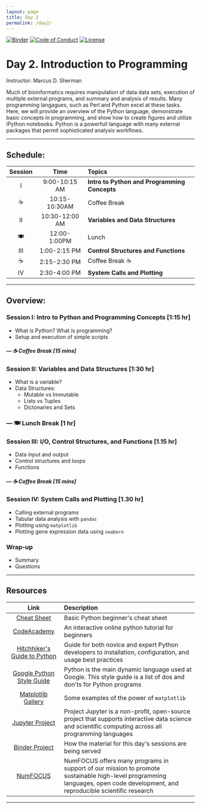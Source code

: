 ```yaml
---
layout: page
title: Day 2
permalink: /day2/
---
```


[![Binder](https://mybinder.org/badge.svg)](https://mybinder.org/v2/gh/betteridiot/biocomp_bootcamp/master?urlpath=lab&filepath=index.ipynb)
[![Code of Conduct](https://img.shields.io/badge/%E2%9D%A4-code%20of%20conduct-blue.svg?style=flat)](https://github.com/betteridiot/biocomp_bootcamp/blob/master/CODE_OF_CONDUCT.md)
[![License](https://img.shields.io/badge/License-BSD%203--Clause-green.svg)](https://github.com/betteridiot/biocomp_bootcamp/blob/master/LICENSE)


# Day 2. Introduction to Programming
Instructor: Marcus D. Sherman

Much of bioinformatics requires manipulation of data data sets, execution of multiple external programs, and summary and analysis of results.  Many programming langagues, such as Perl and Python excel at these tasks.  Here, we will provide an overview of the Python language, demonstrate basic concepts in programming, and show how to create figures and utilize iPython notebooks.  Python is a powerfull language with many external packages that permit sophisticated analysis workflows.

---

## Schedule:

| Session   | Time           | Topics                   |
| :-------: |:--------------:| :----------------------- |
| I         | 9:00-10:15 AM  | **Intro to Python and Programming Concepts** |
| &#9749;   | 10:15-10:30AM  | Coffee Break              |
| II        | 10:30-12:00 AM | **Variables and Data Structures**       |
| &#127869; | 12:00-1:00PM   | Lunch                   |
| III       | 1:00-2:15 PM   | **Control Structures and Functions**    |
| &#9749;   | 2:15-2:30 PM   | Coffee Break  &#9749;            |
| IV        | 2:30-4:00 PM   | **System Calls and Plotting**   |

---

## Overview:
### Session I: Intro to Python and Programming Concepts [1:15 hr]
- What is Python?  What is programming?
- Setup and execution of simple scripts

##### &#8212; &#9749; Coffee Break [15 mins]

### Session II: Variables and Data Structures [1:30 hr] 
- What is a variable?
- Data Structures:
  - Mutable vs Immutable
  - Lists vs Tuples
  - Dictonaries and Sets

### &#8212; &#127869; Lunch Break [1 hr]

### Session III: I/O, Control Structures, and Functions [1.15 hr]
- Data input and output
- Control structures and loops
- Functions

##### &#8212; &#9749; Coffee Break [15 mins]

### Session IV: System Calls and Plotting [1.30 hr]
- Calling external programs
- Tabular data analysis with `pandas`
- Plotting using `matplotlib`
- Plotting gene expression data using `seaborn`

### Wrap-up
- Summary
- Questions

---

## Resources

| Link                                                                                                          | Description |
| :-----------------------------------------------------------------------------------------------------------: | :---------------- |
| [Cheat Sheet](https://github.com/ehmatthes/pcc/releases/download/v1.0.0/beginners_python_cheat_sheet_pcc.pdf) | Basic Python beginner's cheat sheet |
| [CodeAcademy](https://www.codecademy.com/learn/python)                                                        | An interactive online python tutorial for beginners |
| [Hitchhiker's Guide to Python](https://docs.python-guide.org/)                                                | Guide for both novice and expert Python developers to installation, configuration, and usage best practices |
| [Google Python Style Guide](https://github.com/google/styleguide/blob/gh-pages/pyguide.md)                    | Python is the main dynamic language used at Google. This style guide is a list of dos and don'ts for Python programs |
| [Matplotlib Gallery](http://matplotlib.org/gallery.html)                                                      | Some examples of the power of `matplotlib` |
| [Jupyter Project](http://jupyter.org/)                                                                        | Project Jupyter is a non-profit, open-source project that supports interactive data science and scientific computing across all programming languages |
| [Binder Project](https://mybinder.org/#)                                                                      | How the material for this day's sessions are being served |
| [NumFOCUS](https://numfocus.org/)                                                                             | NumFOCUS offers many programs in support of our mission to promote sustainable high-level programming languages, open code development, and reproducible scientific research |

---

